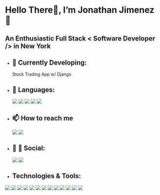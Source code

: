 # Hello There👋, I’m Jonathan Jimenez :blond_haired_person:

## An Enthusiastic Full Stack < Software Developer /> in New York

- ## :open_file_folder: Currently Developing:
   Stock Trading App w/ Django

- ## :notebook_with_decorative_cover: Languages:
   
   ![](https://img.shields.io/badge/HTML5-E34F26?style=for-the-badge&logo=html5&logoColor=white)
   ![](	https://img.shields.io/badge/CSS3-1572B6?style=for-the-badge&logo=css3&logoColor=white)
   ![](	https://img.shields.io/badge/JavaScript-F7DF1E?style=for-the-badge&logo=javascript&logoColor=black)
   ![](	https://img.shields.io/badge/Python-FFD43B?style=for-the-badge&logo=python&logoColor=darkgreen)
   ![](https://img.shields.io/badge/PostgreSQL-316192?style=for-the-badge&logo=postgresql&logoColor=white)
   
- ## 📫 How to reach me 

   [![](https://img.shields.io/badge/Instagram-E4405F?style=for-the-badge&logo=instagram&logoColor=white)](https://www.instagram.com/_j.jimenez/)
   [![](https://img.shields.io/badge/LinkedIn-0077B5?style=for-the-badge&logo=linkedin&logoColor=white)](https://www.linkedin.com/in/jonathan-jimenez101/)

- ## :man: :man: Social:

     [![](https://img.shields.io/badge/LinkedIn-0077B5?style=for-the-badge&logo=linkedin&logoColor=white)](https://www.linkedin.com/in/jonathan-jimenez101/) 
     [![](https://img.shields.io/badge/Gmail-D14836?style=for-the-badge&logo=gmail&logoColor=white)](https://www.jonathanjimenez.tech/contact)

- ## Technologies & Tools:

![](https://img.shields.io/badge/React-20232A?style=for-the-badge&logo=react&logoColor=61DAFB)  ![](https://img.shields.io/badge/Jupyter-F37626.svg?&style=for-the-badge&logo=Jupyter&logoColor=white) ![](https://img.shields.io/badge/Flask-000000?style=for-the-badge&logo=flask&logoColor=white) ![](https://img.shields.io/badge/Heroku-430098?style=for-the-badge&logo=heroku&logoColor=white) ![](https://img.shields.io/badge/PostgreSQL-316192?style=for-the-badge&logo=postgresql&logoColor=white) ![](https://img.shields.io/badge/Opera-FF1B2D?style=for-the-badge&logo=Opera&logoColor=white) ![](	https://img.shields.io/badge/Ubuntu-E95420?style=for-the-badge&logo=ubuntu&logoColor=white) ![](https://img.shields.io/badge/Visual_Studio_Code-0078D4?style=for-the-badge&logo=visual%20studio%20code&logoColor=white) ![](https://img.shields.io/badge/npm-CB3837?style=for-the-badge&logo=npm&logoColor=white) ![](https://img.shields.io/badge/Git-F05032?style=for-the-badge&logo=git&logoColor=white) ![](https://img.shields.io/badge/Postman-FF6C37?style=for-the-badge&logo=Postman&logoColor=white) ![](https://img.shields.io/badge/PyPi-3775A9?style=for-the-badge&logo=pypi&logoColor=white) ![](https://img.shields.io/badge/Material--UI-0081CB?style=for-the-badge&logo=material-ui&logoColor=white)

<!---
jonathanj101/jonathanj101 is a ✨ special ✨ repository because its `README.md` (this file) appears on your GitHub profile.
You can click the Preview link to take a look at your changes.
--->
